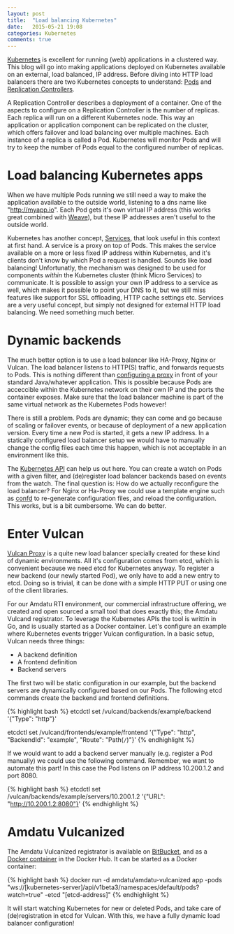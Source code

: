 ```yaml
---
layout: post
title:  "Load balancing Kubernetes"
date:   2015-05-21 19:08
categories: Kubernetes
comments: true
---
```


[Kubernetes](http://kubernetes.io) is excellent for running (web) applications in a clustered way. This blog will go into making applications deployed on Kubernetes available on an external, load balanced, IP address. Before diving into HTTP load balancers there are two Kubernetes concepts to understand: [Pods](https://github.com/GoogleCloudPlatform/kubernetes/blob/master/docs/pods.md) and [Replication Controllers](https://github.com/GoogleCloudPlatform/kubernetes/blob/master/docs/replication-controller.md). 

A Replication Controller describes a deployment of a container. One of the aspects to configure on a Replication Controller is the number of replicas. Each replica will run on a different Kubernetes node. This way an application or application component can be replicated on the cluster, which offers failover and load balancing over multiple machines. Each instance of a replica is called a Pod. Kubernetes will monitor Pods and will try to keep the number of Pods equal to the configured number of replicas. 

Load balancing Kubernetes apps
==

When we have multiple Pods running we still need a way to make the application available to the outside world, listening to a dns name like "http://myapp.io". Each Pod gets it's own virtual IP address (this works great combined with [Weave](https://github.com/weaveworks/weave)), but these IP addresses aren't useful to the outside world. 

Kubernetes has another concept, [Services](https://github.com/GoogleCloudPlatform/kubernetes/blob/master/docs/services.md), that look useful in this context at first hand. A service is a proxy on top of Pods. This makes the service available on a more or less fixed IP address within Kubernetes, and it's clients don't know by which Pod a request is handled. Sounds like load balancing! Unfortunatly, the mechanism was designed to be used for components _within_ the Kubernetes cluster (think Micro Services) to communicate. It is possible to assign your own IP address to a service as well, which makes it possible to point your DNS to it, but we still miss features like support for SSL offloading, HTTP cache settings etc. Services are a very useful concept, but simply not designed for external HTTP load balancing. We need something much better.


Dynamic backends
==

The much better option is to use a load balancer like HA-Proxy, Nginx or Vulcan. The load balancer listens to HTTP(S) traffic, and forwards requests to Pods. This is nothing different than [configuring a proxy](http://nginx.com/resources/admin-guide/reverse-proxy/) in front of your standard Java/whatever application. This is possible because Pods are acceccible within the Kubernetes network on their own IP and the ports the container exposes. Make sure that the load balancer machine is part of the same virtual network as the Kubernetes Pods however!

There is still a problem. Pods are dynamic; they can come and go because of scaling or failover events, or because of deployment of a new application version. Every time a new Pod is started, it gets a new IP address. In a statically configured load balancer setup we would have to manually change the config files each time this happen, which is not acceptable in an environment like this.

The [Kubernetes API](https://github.com/GoogleCloudPlatform/kubernetes/blob/master/docs/api.md) can help us out here. You can create a watch on Pods with a given filter, and (de)register load balancer backends based on events from the watch. The final question is: How do we actually reconfigure the load balancer? For Nginx or Ha-Proxy we could use a template engine such as [confd](https://github.com/kelseyhightower/confd) to re-generate configuration files, and reload the configuration. This works, but is a bit cumbersome. We can do better.

Enter Vulcan
==

[Vulcan Proxy](http://vulcanproxy.com/) is a quite new load balancer specially created for these kind of dynamic environments. All it's configuration comes from etcd, which is  convenient because we need etcd for Kubernetes anyway. To register a new backend (our newly started Pod), we only have to add a new entry to etcd. Doing so is trivial, it can be done with a simple HTTP PUT or using one of the client libraries. 

For our Amdatu RTI environment, our commercial infrastructure offering, we created and open sourced a small tool that does exactly this; the Amdatu Vulcand registrator. To leverage the Kubernetes APIs the tool is writtin in Go, and is usually started as a Docker container. Let's configure an example where Kubernetes events trigger Vulcan configuration. In a basic setup, Vulcan needs three things: 

* A backend definition
* A frontend definition
* Backend servers

The first two will be static configuration in our example, but the backend servers are dynamically configured based on our Pods. The following etcd commands create the backend and frontend definitions.

{% highlight bash %}
etcdctl set /vulcand/backends/example/backend '{"Type": "http"}'

etcdctl set /vulcand/frontends/example/frontend '{"Type": "http", "BackendId": "example", "Route": "Path(`/`)"}'
{% endhighlight %}

If we would want to add a backend server manually (e.g. register a Pod manually) we could use the following command. Remember, we want to automate this part! In this case the Pod listens on IP address 10.200.1.2 and port 8080.

{% highlight bash %}
etcdctl set /vulcan/backends/example/servers/10.200.1.2 '{"URL": "http://10.200.1.2:8080"}'
{% endhighlight %}

Amdatu Vulcanized
==

The Amdatu Vulcanized registrator is available on [BitBucket](https://bitbucket.org/amdatulabs/amdatu-vulcanized), and as a [Docker container](https://registry.hub.docker.com/u/amdatu/amdatu-vulcanized) in the Docker Hub. It can be started as a Docker container:

{% highlight bash %}
docker run -d amdatu/amdatu-vulcanized app -pods "ws://[kubernetes-server]/api/v1beta3/namespaces/default/pods?watch=true" -etcd "[etcd-address]"
{% endhighlight %}

It will start watching Kubernetes for new or deleted Pods, and take care of (de)registration in etcd for Vulcan. With this, we have a fully dynamic load balancer configuration!

